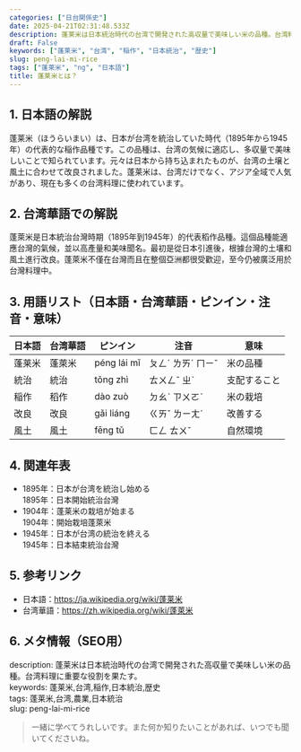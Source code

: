 ```yaml
---
categories: ["日台関係史"]
date: 2025-04-21T02:31:48.533Z
description: 蓬莱米は日本統治時代の台湾で開発された高収量で美味しい米の品種。台湾料理に重要な役割を果たす。
draft: False
keywords: ["蓬莱米", "台湾", "稲作", "日本統治", "歴史"]
slug: peng-lai-mi-rice
tags: ["蓬莱米", "ng", "日本語"]
title: 蓬莱米とは？
---
```




## 1. 日本語の解説  
蓬莱米（ほうらいまい）は、日本が台湾を統治していた時代（1895年から1945年）の代表的な稲作品種です。この品種は、台湾の気候に適応し、多収量で美味しいことで知られています。元々は日本から持ち込まれたものが、台湾の土壌と風土に合わせて改良されました。蓬莱米は、台湾だけでなく、アジア全域で人気があり、現在も多くの台湾料理に使われています。

## 2. 台湾華語での解説  
蓬萊米是日本統治台灣時期（1895年到1945年）的代表稻作品種。這個品種能適應台灣的氣候，並以高產量和美味聞名。最初是從日本引進後，根據台灣的土壤和風土進行改良。蓬萊米不僅在台灣而且在整個亞洲都很受歡迎，至今仍被廣泛用於台灣料理中。

## 3. 用語リスト（日本語・台湾華語・ピンイン・注音・意味）  
| 日本語 | 台湾華語 | ピンイン | 注音 | 意味 |
| --- | --- | --- | --- | --- |
| 蓬莱米 | 蓬萊米 | péng lái mǐ | ㄆㄥˊ ㄌㄞˊ ㄇㄧˇ | 米の品種 |
| 統治 | 統治 | tǒng zhì | ㄊㄨㄥˇ ㄓˋ | 支配すること |
| 稲作 | 稻作 | dào zuò | ㄉㄠˋ ㄗㄨㄛˋ | 米の栽培 |
| 改良 | 改良 | gǎi liáng | ㄍㄞˇ ㄌㄧㄤˊ | 改善する |
| 風土 | 風土 | fēng tǔ | ㄈㄥ ㄊㄨˇ | 自然環境 |

## 4. 関連年表  
- 1895年：日本が台湾を統治し始める  
  1895年：日本開始統治台灣
- 1904年：蓬莱米の栽培が始まる  
  1904年：開始栽培蓬萊米
- 1945年：日本が台湾の統治を終える  
  1945年：日本結束統治台灣

## 5. 参考リンク  
- 日本語：https://ja.wikipedia.org/wiki/蓬莱米  
- 台湾華語：https://zh.wikipedia.org/wiki/蓬萊米

## 6. メタ情報（SEO用）  
description: 蓬莱米は日本統治時代の台湾で開発された高収量で美味しい米の品種。台湾料理に重要な役割を果たす。  
keywords: 蓬莱米,台湾,稲作,日本統治,歴史  
tags: 蓬莱米,台湾,農業,日本統治  
slug: peng-lai-mi-rice

> 一緒に学べてうれしいです。また何か知りたいことがあれば、いつでも聞いてくださいね。